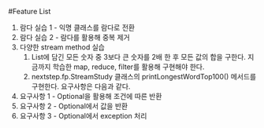 #Feature List
1. 람다 실습 1 - 익명 클래스를 람다로 전환
2. 람다 실습 2 - 람다를 활용해 중복 제거
3. 다양한 stream method 실습
    1. List에 담긴 모든 숫자 중 3보다 큰 숫자를 2배 한 후 모든 값의 합을 구한다. 지금까지 학습한 map, reduce, filter를 활용해 구현해야 한다.
    2. nextstep.fp.StreamStudy 클래스의 printLongestWordTop100() 메서드를 구현한다. 요구사항은 다음과 같다.
4. 요구사항 1 - Optional을 활용해 조건에 따른 반환
5. 요구사항 2 - Optional에서 값을 반환
6. 요구사항 3 - Optional에서 exception 처리
